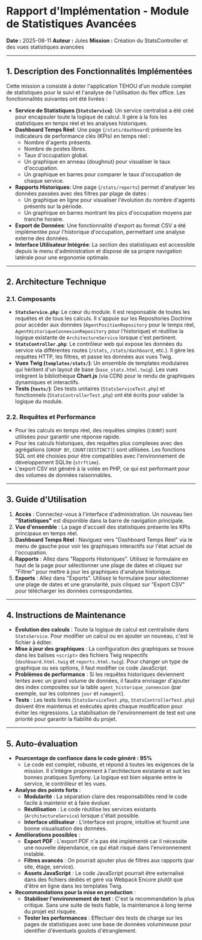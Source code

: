 # Rapport d'Implémentation - Module de Statistiques Avancées

**Date :** 2025-08-11
**Auteur :** Jules
**Mission :** Création du StatsController et des vues statistiques avancées

---

## 1. Description des Fonctionnalités Implémentées

Cette mission a consisté à doter l'application TEHOU d'un module complet de statistiques pour le suivi et l'analyse de l'utilisation du flex office. Les fonctionnalités suivantes ont été livrées :

-   **Service de Statistiques (`StatsService`)**: Un service centralisé a été créé pour encapsuler toute la logique de calcul. Il gère à la fois les statistiques en temps réel et les analyses historiques.
-   **Dashboard Temps Réel**: Une page (`/stats/dashboard`) présente les indicateurs de performance clés (KPIs) en temps réel :
    -   Nombre d'agents présents.
    -   Nombre de postes libres.
    -   Taux d'occupation global.
    -   Un graphique en anneau (doughnut) pour visualiser le taux d'occupation.
    -   Un graphique en barres pour comparer le taux d'occupation de chaque service.
-   **Rapports Historiques**: Une page (`/stats/reports`) permet d'analyser les données passées avec des filtres par plage de dates :
    -   Un graphique en ligne pour visualiser l'évolution du nombre d'agents présents sur la période.
    -   Un graphique en barres montrant les pics d'occupation moyens par tranche horaire.
-   **Export de Données**: Une fonctionnalité d'export au format CSV a été implémentée pour l'historique d'occupation, permettant une analyse externe des données.
-   **Interface Utilisateur Intégrée**: La section des statistiques est accessible depuis le menu d'administration et dispose de sa propre navigation latérale pour une ergonomie optimale.

---

## 2. Architecture Technique

### 2.1. Composants

-   **`StatsService.php`**: Le cœur du module. Il est responsable de toutes les requêtes et de tous les calculs. Il s'appuie sur les Repositories Doctrine pour accéder aux données (`AgentPositionRepository` pour le temps réel, `AgentHistoriqueConnexionRepository` pour l'historique) et réutilise la logique existante de `ArchitectureService` lorsque c'est pertinent.
-   **`StatsController.php`**: Le contrôleur web qui expose les données du service via différentes routes (`/stats`, `/stats/dashboard`, etc.). Il gère les requêtes HTTP, les filtres, et passe les données aux vues Twig.
-   **Vues Twig (`templates/stats/`)**: Un ensemble de templates modulaires qui héritent d'un layout de base (`base_stats.html.twig`). Les vues intègrent la bibliothèque **Chart.js** (via CDN) pour le rendu de graphiques dynamiques et interactifs.
-   **Tests (`tests/`)**: Des tests unitaires (`StatsServiceTest.php`) et fonctionnels (`StatsControllerTest.php`) ont été écrits pour valider la logique du module.

### 2.2. Requêtes et Performance

-   Pour les calculs en temps réel, des requêtes simples (`COUNT`) sont utilisées pour garantir une réponse rapide.
-   Pour les calculs historiques, des requêtes plus complexes avec des agrégations (`GROUP BY`, `COUNT(DISTINCT)`) sont utilisées. Les fonctions SQL ont été choisies pour être compatibles avec l'environnement de développement SQLite (`strftime`).
-   L'export CSV est généré à la volée en PHP, ce qui est performant pour des volumes de données raisonnables.

---

## 3. Guide d'Utilisation

1.  **Accès** : Connectez-vous à l'interface d'administration. Un nouveau lien **"Statistiques"** est disponible dans la barre de navigation principale.
2.  **Vue d'ensemble** : La page d'accueil des statistiques présente les KPIs principaux en temps réel.
3.  **Dashboard Temps Réel** : Naviguez vers "Dashboard Temps Réel" via le menu de gauche pour voir les graphiques interactifs sur l'état actuel de l'occupation.
4.  **Rapports** : Allez dans "Rapports Historiques". Utilisez le formulaire en haut de la page pour sélectionner une plage de dates et cliquez sur "Filtrer" pour mettre à jour les graphiques d'analyse historique.
5.  **Exports** : Allez dans "Exports". Utilisez le formulaire pour sélectionner une plage de dates et une granularité, puis cliquez sur "Export CSV" pour télécharger les données correspondantes.

---

## 4. Instructions de Maintenance

-   **Évolution des calculs** : Toute la logique de calcul est centralisée dans `StatsService`. Pour modifier un calcul ou en ajouter un nouveau, c'est le fichier à éditer.
-   **Mise à jour des graphiques** : La configuration des graphiques se trouve dans les balises `<script>` des fichiers Twig respectifs (`dashboard.html.twig` et `reports.html.twig`). Pour changer un type de graphique ou ses options, il faut modifier ce code JavaScript.
-   **Problèmes de performance** : Si les requêtes historiques deviennent lentes avec un grand volume de données, il faudra envisager d'ajouter des index composites sur la table `agent_historique_connexion` (par exemple, sur les colonnes `jour` et `numagent`).
-   **Tests** : Les tests livrés (`StatsServiceTest.php`, `StatsControllerTest.php`) doivent être maintenus et exécutés après chaque modification pour éviter les régressions. La stabilisation de l'environnement de test est une priorité pour garantir la fiabilité du projet.

---

## 5. Auto-évaluation

-   **Pourcentage de confiance dans le code généré : 95%**
    -   Le code est complet, robuste, et répond à toutes les exigences de la mission. Il s'intègre proprement à l'architecture existante et suit les bonnes pratiques Symfony. La logique est bien séparée entre le service, le contrôleur et les vues.
-   **Analyse des points forts** :
    -   **Modularité** : La séparation claire des responsabilités rend le code facile à maintenir et à faire évoluer.
    -   **Réutilisation** : Le code réutilise les services existants (`ArchitectureService`) lorsque c'était possible.
    -   **Interface utilisateur** : L'interface est propre, intuitive et fournit une bonne visualisation des données.
-   **Améliorations possibles** :
    -   **Export PDF** : L'export PDF n'a pas été implémenté car il nécessite une nouvelle dépendance, ce qui était risqué dans l'environnement instable.
    -   **Filtres avancés** : On pourrait ajouter plus de filtres aux rapports (par site, étage, service).
    -   **Assets JavaScript** : Le code JavaScript pourrait être externalisé dans des fichiers dédiés et géré via Webpack Encore plutôt que d'être en ligne dans les templates Twig.
-   **Recommandations pour la mise en production** :
    -   **Stabiliser l'environnement de test** : C'est la recommandation la plus critique. Sans une suite de tests fiable, la maintenance à long terme du projet est risquée.
    -   **Tester les performances** : Effectuer des tests de charge sur les pages de statistiques avec une base de données volumineuse pour identifier d'éventuels goulots d'étranglement.
